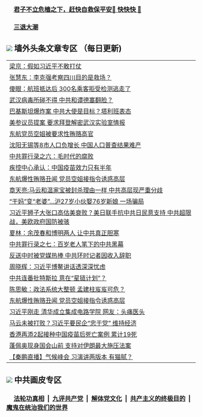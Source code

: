 
 ### &nbsp;&nbsp;&nbsp;&nbsp; [君子不立危樯之下，赶快自救保平安🍎 快快快 📩](https://github.com/pwgy/td/blob/master/README.md)

 ### &nbsp;&nbsp;&nbsp;&nbsp; [三退大潮](https://ww3.xkide.work/?key=zuuelqyfglsfjmgm&pin=65881581&ag=ogQuit&from=pw2) 

## <img src="https://img.icons8.com/cute-clipart/2x/circled-right.png"> 墙外头条文章专区 （每日更新)

<Table>
<tr><td colspan="2" align="left"><a href="https://ww3.xjudw.work/?name=c1394267&key=ztznezajozpfabga&from=pw2">梁京：假如习近平不敢打仗</a></td></tr>
<tr><td colspan="2" align="left"><a href="https://ww3.xjudw.work/?name=c1394284&key=ztznezajozpfabga&from=pw2">张慧东：李克强考察四川目的是救场？</a></td></tr>
<tr><td colspan="2" align="left"><a href="https://ww3.xjudw.work/?name=c1392100&key=ztznezajozpfabga&from=pw2">傻眼：航班抵达后 300名乘客拒受检测逃走了</a></td></tr>
<tr><td colspan="2" align="left"><a href="https://ww3.xjudw.work/?name=c1392101&key=ztznezajozpfabga&from=pw2">武汉病毒所碰不得 中共和谭德塞翻脸？</a></td></tr>
<tr><td colspan="2" align="left"><a href="https://ww3.xjudw.work/?name=c1391783&key=ztznezajozpfabga&from=pw2">巴基斯坦爆炸案 中共大使是目标？塔利班表态</a></td></tr>
<tr><td colspan="2" align="left"><a href="https://ww3.xjudw.work/?name=c1392026&key=ztznezajozpfabga&from=pw2">美参议员提案 要求拜登解密武汉实验室情报</a></td></tr>
<tr><td colspan="2" align="left"><a href="https://ww3.xjudw.work/?name=c1394862&key=ztznezajozpfabga&from=pw2">东航党员空姐被要求性贿赂高官</a></td></tr>
<tr><td colspan="2" align="left"><a href="https://ww3.xjudw.work/?name=c1391979&key=ztznezajozpfabga&from=pw2">沈阳无锡等8市人口负增长 中国人口普查结果难产</a></td></tr>
<tr><td colspan="2" align="left"><a href="https://ww3.xjudw.work/?name=c1394278&key=ztznezajozpfabga&from=pw2">中共罪行录之六：毛时代的腐败</a></td></tr>
<tr><td colspan="2" align="left"><a href="https://ww3.xjudw.work/?name=c1392097&key=ztznezajozpfabga&from=pw2">疾控中心承认：中国疫苗效力只有半年</a></td></tr>
<tr><td colspan="2" align="left"><a href="https://ww3.xjudw.work/?name=c1391767&key=ztznezajozpfabga&from=pw2">东航爆性贿赂丑闻 党员空姐接指令诱惑高层</a></td></tr>
<tr><td colspan="2" align="left"><a href="https://ww3.xjudw.work/?name=c1391756&key=ztznezajozpfabga&from=pw2">章天亮:马云和温家宝被封杀理由一样 中共高层现严重分歧</a></td></tr>
<tr><td colspan="2" align="left"><a href="https://ww3.xjudw.work/?name=c1391751&key=ztznezajozpfabga&from=pw2">“干妈”变“老婆”…沪27岁小伙娶76岁新娘 一场骗局</a></td></tr>
<tr><td colspan="2" align="left"><a href="https://ww3.xjudw.work/?name=c1391724&key=ztznezajozpfabga&from=pw2">习近平狮子大张口高估美衰败？美日联手抗中共日民意支持 中共超限战，美欧政府国防被骇</a></td></tr>
<tr><td colspan="2" align="left"><a href="https://ww3.xjudw.work/?name=c1391744&key=ztznezajozpfabga&from=pw2">夏林：余茂春和博明两人 让中共真正胆寒</a></td></tr>
<tr><td colspan="2" align="left"><a href="https://ww3.xjudw.work/?name=c1394275&key=ztznezajozpfabga&from=pw2">中共罪行录之七：百岁老人笔下的中共黑幕</a></td></tr>
<tr><td colspan="2" align="left"><a href="https://ww3.xjudw.work/?name=c1394261&key=ztznezajozpfabga&from=pw2">反送中时被党媒热捧 中共环时记者因收入辞职</a></td></tr>
<tr><td colspan="2" align="left"><a href="https://ww3.xjudw.work/?name=c1394270&key=ztznezajozpfabga&from=pw2">周晓辉：习近平博鳌讲话透深深忧虑</a></td></tr>
<tr><td colspan="2" align="left"><a href="https://ww3.xjudw.work/?name=c1394260&key=ztznezajozpfabga&from=pw2">中共连番批特斯拉 意在“星链计划”？</a></td></tr>
<tr><td colspan="2" align="left"><a href="https://ww3.xjudw.work/?name=c1394280&key=ztznezajozpfabga&from=pw2">陈思敏：政法系统大整顿 孟建柱岌岌可危？</a></td></tr>
<tr><td colspan="2" align="left"><a href="https://ww3.xjudw.work/?name=c1391696&key=ztznezajozpfabga&from=pw2">东航爆性贿赂丑闻 党员空姐接指令诱惑高层</a></td></tr>
<tr><td colspan="2" align="left"><a href="https://ww3.xjudw.work/?name=c1391752&key=ztznezajozpfabga&from=pw2">习近平刚走 清华成立集成电路学院 网友：头痛医头</a></td></tr>
<tr><td colspan="2" align="left"><a href="https://ww3.xjudw.work/?name=c1391753&key=ztznezajozpfabga&from=pw2">马云未被打败？习近平要民企“忠于党” 维持经济</a></td></tr>
<tr><td colspan="2" align="left"><a href="https://ww3.xjudw.work/?name=c1391781&key=ztznezajozpfabga&from=pw2">香港再添2起接种中国疫苗后死亡案例 累计19死</a></td></tr>
<tr><td colspan="2" align="left"><a href="https://ww3.xjudw.work/?name=c1391780&key=ztznezajozpfabga&from=pw2">蓬佩奥现身国会山前 支持对伊朗最大施压法案</a></td></tr>
<tr><td colspan="2" align="left"><a href="https://ww3.xjudw.work/?name=c1394867&key=ztznezajozpfabga&from=pw2">【秦鹏直播】气候峰会 习演讲两版本 有猫腻？</a></td></tr>

 </Table>

 ## <img src="https://img.icons8.com/cute-clipart/2x/circled-right.png"> 中共画皮专区
 ### &nbsp;&nbsp;&nbsp;&nbsp; [法轮功真相](https://github.com/begood0513/basic/blob/master/README.md) &nbsp;|&nbsp; [九评共产党](https://github.com/begood0513/9ping.md/blob/master/README.md) &nbsp;|&nbsp; [解体党文化](https://github.com/begood0513/jtdwh.md/blob/master/README.md)   &nbsp;|&nbsp; [共产主义的终极目的](https://github.com/begood0513/gczydzjmd.md/blob/master/README.md) &nbsp;|&nbsp; [魔鬼在统治我们的世界](https://github.com/begood0513/gczydzjmd.md/blob/master/README.md) 
